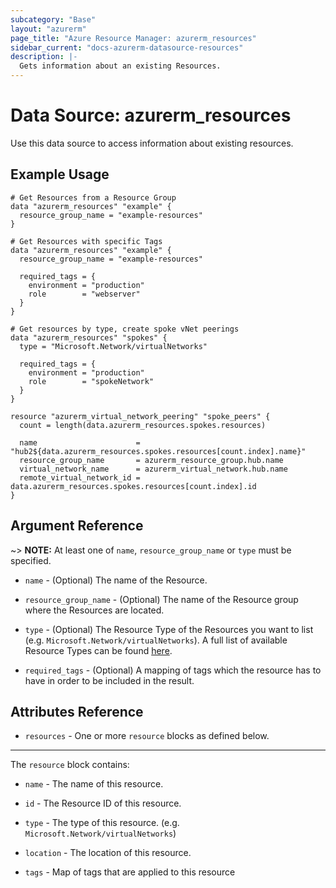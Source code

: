 ```yaml
---
subcategory: "Base"
layout: "azurerm"
page_title: "Azure Resource Manager: azurerm_resources"
sidebar_current: "docs-azurerm-datasource-resources"
description: |-
  Gets information about an existing Resources.
---
```


# Data Source: azurerm_resources

Use this data source to access information about existing resources.

## Example Usage

```hcl
# Get Resources from a Resource Group
data "azurerm_resources" "example" {
  resource_group_name = "example-resources"
}

# Get Resources with specific Tags
data "azurerm_resources" "example" {
  resource_group_name = "example-resources"

  required_tags = {
    environment = "production"
    role        = "webserver"
  }
}

# Get resources by type, create spoke vNet peerings
data "azurerm_resources" "spokes" {
  type = "Microsoft.Network/virtualNetworks"

  required_tags = {
    environment = "production"
    role        = "spokeNetwork"
  }
}

resource "azurerm_virtual_network_peering" "spoke_peers" {
  count = length(data.azurerm_resources.spokes.resources)

  name                      = "hub2${data.azurerm_resources.spokes.resources[count.index].name}"
  resource_group_name       = azurerm_resource_group.hub.name
  virtual_network_name      = azurerm_virtual_network.hub.name
  remote_virtual_network_id = data.azurerm_resources.spokes.resources[count.index].id
}
```

## Argument Reference

~> **NOTE:** At least one of `name`, `resource_group_name` or `type` must be specified.

* `name` - (Optional) The name of the Resource.

* `resource_group_name` - (Optional) The name of the Resource group where the Resources are located.

* `type` - (Optional) The Resource Type of the Resources you want to list (e.g. `Microsoft.Network/virtualNetworks`). A full list of available Resource Types can be found [here](https://docs.microsoft.com/en-us/azure/azure-resource-manager/azure-services-resource-providers).

* `required_tags` - (Optional) A mapping of tags which the resource has to have in order to be included in the result.

## Attributes Reference

* `resources` - One or more `resource` blocks as defined below.

---

The `resource` block contains:

* `name` - The name of this resource.

* `id` - The Resource ID of this resource.

* `type` - The type of this resource. (e.g. `Microsoft.Network/virtualNetworks`)

* `location` - The location of this resource.

* `tags` - Map of tags that are applied to this resource
